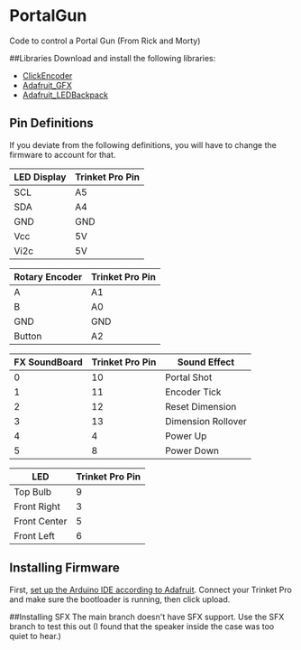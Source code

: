 # PortalGun
Code to control a Portal Gun (From Rick and Morty)

##Libraries
Download and install the following libraries:

- [ClickEncoder](https://github.com/0xPIT/encoder)
- [Adafruit_GFX](https://github.com/adafruit/Adafruit-GFX-Library)
- [Adafruit_LEDBackpack](https://github.com/adafruit/Adafruit-LED-Backpack-Library)


## Pin Definitions
If you deviate from the following definitions, you will have to change the firmware to account for that.

| LED Display | Trinket Pro Pin |
|--------|--------|
|   SCL  |   A5   |
|	SDA  | 	 A4   |
|	GND  | 	 GND  |
|	Vcc  |   5V   |
|   Vi2c |   5V	  |


| Rotary Encoder | Trinket Pro Pin |
|--------|--------|
|    A    |   A1  |
|    B    |   A0  |
|   GND   |  GND  |
| Button  |   A2  |

| FX SoundBoard | Trinket Pro Pin |     Sound Effect   |
|---------------|-----------------|--------------------|
|    0          |   10            | Portal Shot        |
|    1          |   11            | Encoder Tick       |
|    2          |   12            | Reset Dimension    |
|    3          |   13            | Dimension Rollover |
|    4          |    4            |   Power Up         |
|	 5	        |    8            |  Power Down        |


| LED | Trinket Pro Pin |
|-------------|---------|
|Top Bulb     |    9    |
|Front Right  |    3    |
|Front Center |    5    |
|Front Left   |    6    |

## Installing Firmware
First, [set up the Arduino IDE according to Adafruit](https://learn.adafruit.com/introducing-pro-trinket/setting-up-arduino-ide). Connect your Trinket Pro and make sure the bootloader is running, then click upload.

##Installing SFX
The main branch doesn't have SFX support. Use the SFX branch to test this out (I found that the speaker inside the case was too quiet to hear.)